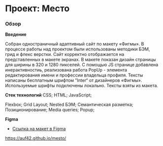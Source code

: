 # Проект: Место

### Обзор

**Введение**

Собран одностраничный адаптивный сайт по макету «Фигмы». В процессе работы над проектом были использованы методики БЭМ, грид и флекс верстки.
Сайт корректно отображается на представленных в макете экранах. В макете показан дизайн страницы для ширины в 320 и 1280 пикселей.
С помощью JS странице добавлена инерактивностиь, реализована работа PopUp - элемента редактирования имени и профессии владельца профиля.
Тексты написаны бесплатным шрифтом ”Inter“ от дизайнеров «Фигмы».
Используемые шрифты подключены локально. Тексты взяты из макета.

**Стек технологий**
CSS;
HTML;
JavaScript;

Flexbox;
Grid Layout;
Nested БЭМ;
Семантическая разметка;
Позиционирование;
Media queries;
Popup;

**Figma**

* [Ссылка на макет в Figma](https://www.figma.com/file/2cn9N9jSkmxD84oJik7xL7/JavaScript.-Sprint-4?node-id=0%3A1)

https://auf42.github.io/mesto/
